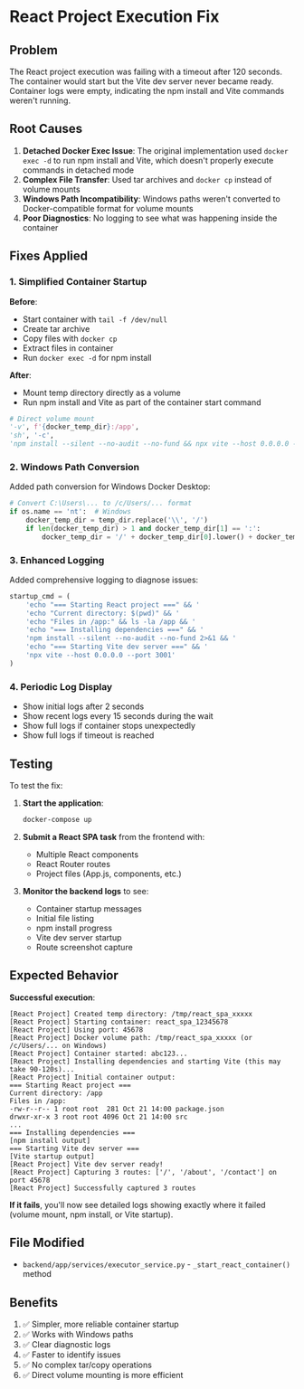 # React Project Execution Fix

## Problem
The React project execution was failing with a timeout after 120 seconds. The container would start but the Vite dev server never became ready. Container logs were empty, indicating the npm install and Vite commands weren't running.

## Root Causes

1. **Detached Docker Exec Issue**: The original implementation used `docker exec -d` to run npm install and Vite, which doesn't properly execute commands in detached mode
2. **Complex File Transfer**: Used tar archives and `docker cp` instead of volume mounts
3. **Windows Path Incompatibility**: Windows paths weren't converted to Docker-compatible format for volume mounts
4. **Poor Diagnostics**: No logging to see what was happening inside the container

## Fixes Applied

### 1. Simplified Container Startup
**Before**: 
- Start container with `tail -f /dev/null`
- Create tar archive
- Copy files with `docker cp`
- Extract files in container
- Run `docker exec -d` for npm install

**After**:
- Mount temp directory directly as a volume
- Run npm install and Vite as part of the container start command

```python
# Direct volume mount
'-v', f'{docker_temp_dir}:/app',
'sh', '-c', 
'npm install --silent --no-audit --no-fund && npx vite --host 0.0.0.0 --port 3001'
```

### 2. Windows Path Conversion
Added path conversion for Windows Docker Desktop:

```python
# Convert C:\Users\... to /c/Users/... format
if os.name == 'nt':  # Windows
    docker_temp_dir = temp_dir.replace('\\', '/')
    if len(docker_temp_dir) > 1 and docker_temp_dir[1] == ':':
        docker_temp_dir = '/' + docker_temp_dir[0].lower() + docker_temp_dir[2:]
```

### 3. Enhanced Logging
Added comprehensive logging to diagnose issues:

```python
startup_cmd = (
    'echo "=== Starting React project ===" && '
    'echo "Current directory: $(pwd)" && '
    'echo "Files in /app:" && ls -la /app && '
    'echo "=== Installing dependencies ===" && '
    'npm install --silent --no-audit --no-fund 2>&1 && '
    'echo "=== Starting Vite dev server ===" && '
    'npx vite --host 0.0.0.0 --port 3001'
)
```

### 4. Periodic Log Display
- Show initial logs after 2 seconds
- Show recent logs every 15 seconds during the wait
- Show full logs if container stops unexpectedly
- Show full logs if timeout is reached

## Testing
To test the fix:

1. **Start the application**:
   ```bash
   docker-compose up
   ```

2. **Submit a React SPA task** from the frontend with:
   - Multiple React components
   - React Router routes
   - Project files (App.js, components, etc.)

3. **Monitor the backend logs** to see:
   - Container startup messages
   - Initial file listing
   - npm install progress
   - Vite dev server startup
   - Route screenshot capture

## Expected Behavior

**Successful execution**:
```
[React Project] Created temp directory: /tmp/react_spa_xxxxx
[React Project] Starting container: react_spa_12345678
[React Project] Using port: 45678
[React Project] Docker volume path: /tmp/react_spa_xxxxx (or /c/Users/... on Windows)
[React Project] Container started: abc123...
[React Project] Installing dependencies and starting Vite (this may take 90-120s)...
[React Project] Initial container output:
=== Starting React project ===
Current directory: /app
Files in /app:
-rw-r--r-- 1 root root  281 Oct 21 14:00 package.json
drwxr-xr-x 3 root root 4096 Oct 21 14:00 src
...
=== Installing dependencies ===
[npm install output]
=== Starting Vite dev server ===
[Vite startup output]
[React Project] Vite dev server ready!
[React Project] Capturing 3 routes: ['/', '/about', '/contact'] on port 45678
[React Project] Successfully captured 3 routes
```

**If it fails**, you'll now see detailed logs showing exactly where it failed (volume mount, npm install, or Vite startup).

## File Modified
- `backend/app/services/executor_service.py` - `_start_react_container()` method

## Benefits
1. ✅ Simpler, more reliable container startup
2. ✅ Works with Windows paths
3. ✅ Clear diagnostic logs
4. ✅ Faster to identify issues
5. ✅ No complex tar/copy operations
6. ✅ Direct volume mounting is more efficient

